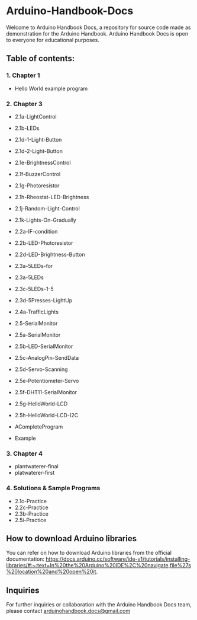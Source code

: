 # Arduino-Handbook-Docs
Welcome to Arduino Handbook Docs, a repository for source code made as demonstration for the Arduino Handbook. Arduino Handbook Docs is open to everyone for educational purposes. 

## Table of contents:
### 1. Chapter 1
  * Hello World example program
### 2. Chapter 3
  * 2.1a-LightControl
  * 2.1b-LEDs
  * 2.1d-1-Light-Button
  * 2.1d-2-Light-Button
  * 2.1e-BrightnessControl
  * 2.1f-BuzzerControl
  * 2.1g-Photoresistor
  * 2.1h-Rheostat-LED-Brightness
  * 2.1j-Random-Light-Control
  * 2.1k-Lights-On-Gradually
  * 2.2a-IF-condition
  * 2.2b-LED-Photoresistor
  * 2.2d-LED-Brightness-Button


  * 2.3a-5LEDs-for
  * 2.3a-5LEDs
  * 2.3c-5LEDs-1-5
  * 2.3d-5Presses-LightUp


  * 2.4a-TrafficLights


  * 2.5-SerialMonitor
  * 2.5a-SerialMonitor
  * 2.5b-LED-SerialMonitor
  * 2.5c-AnalogPin-SendData
  * 2.5d-Servo-Scanning
  * 2.5e-Potentiometer-Servo
  * 2.5f-DHT11-SerialMonitor
  * 2.5g-HelloWorld-LCD
  * 2.5h-HelloWorld-LCD-I2C 


  * ACompleteProgram
  * Example
### 3. Chapter 4
  * plantwaterer-final
  * platwaterer-first
### 4. Solutions & Sample Programs
  * 2.1c-Practice
  * 2.2c-Practice
  * 2.3b-Practice
  * 2.5i-Practice
## How to download Arduino libraries
You can refer on how to download Arduino libraries from the official documentation: https://docs.arduino.cc/software/ide-v1/tutorials/installing-libraries/#:~:text=In%20the%20Arduino%20IDE%2C%20navigate,file%27s%20location%20and%20open%20it.
## Inquiries
For further inquiries or collaboration with the Arduino Handbook Docs team, please contact arduinohandbook.docs@gmail.com
